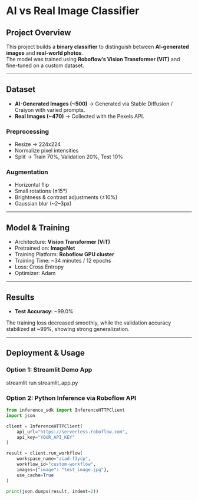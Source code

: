 #  AI vs Real Image Classifier

##  Project Overview
This project builds a **binary classifier** to distinguish between **AI-generated images** and **real-world photos**.  
The model was trained using **Roboflow’s Vision Transformer (ViT)** and fine-tuned on a custom dataset.

---

##  Dataset
- **AI-Generated Images (~500)** → Generated via Stable Diffusion / Craiyon with varied prompts.  
- **Real Images (~470)** → Collected with the Pexels API.  

### Preprocessing
- Resize → 224x224
- Normalize pixel intensities
- Split → Train 70%, Validation 20%, Test 10%

### Augmentation
- Horizontal flip
- Small rotations (±15°)
- Brightness & contrast adjustments (±10%)
- Gaussian blur (~2–3px)

---

##  Model & Training
- Architecture: **Vision Transformer (ViT)**
- Pretrained on: **ImageNet**
- Training Platform: **Roboflow GPU cluster**
- Training Time: ~34 minutes / 12 epochs
- Loss: Cross Entropy
- Optimizer: Adam

---

## Results
- **Test Accuracy**: ~99.0%  

The training loss decreased smoothly, while the validation accuracy stabilized at ~99%, showing strong generalization.

---

## Deployment & Usage

### Option 1: Streamlit Demo App
streamlit run streamlit_app.py

### Option 2: Python Inference via Roboflow API
```python
from inference_sdk import InferenceHTTPClient
import json

client = InferenceHTTPClient(
    api_url="https://serverless.roboflow.com",
    api_key="YOUR_API_KEY"
)

result = client.run_workflow(
    workspace_name="ziad-f3ycp",
    workflow_id="custom-workflow",
    images={"image": "test_image.jpg"},
    use_cache=True
)

print(json.dumps(result, indent=2))
